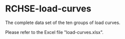 # RCHSE-load-curves
The complete data set of the ten groups of load curves.

Please refer to the Excel file "load-curves.xlsx".
